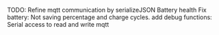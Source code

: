 TODO:
    Refine mqtt communication by serializeJSON
    Battery health
    Fix battery:
        Not saving percentage and charge cycles.
    add debug functions:
        Serial access to read and write mqtt